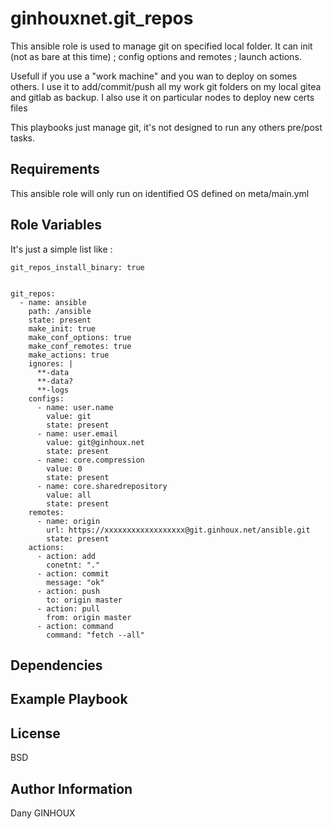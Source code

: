 ginhouxnet.git_repos
=========

This ansible role is used to manage git on specified local folder.
It can init (not as bare at this time) ; config options and remotes ; launch actions.

Usefull if you use a "work machine" and you wan to deploy on somes others.
I use it to add/commit/push all my work git folders on my local gitea and gitlab as backup.
I also use it on particular nodes to deploy new certs files

This playbooks just manage git, it's not designed to run any others pre/post tasks.


Requirements
------------

This ansible role will only run on identified OS defined on meta/main.yml


Role Variables
--------------

It's just a simple list like : 

```
git_repos_install_binary: true


git_repos:
  - name: ansible
    path: /ansible
    state: present
    make_init: true
    make_conf_options: true
    make_conf_remotes: true
    make_actions: true
    ignores: |
      **-data
      **-data?
      **-logs
    configs:
      - name: user.name
        value: git
        state: present
      - name: user.email
        value: git@ginhoux.net
        state: present
      - name: core.compression
        value: 0
        state: present
      - name: core.sharedrepository
        value: all
        state: present
    remotes:
      - name: origin
        url: https://xxxxxxxxxxxxxxxxxx@git.ginhoux.net/ansible.git
        state: present
    actions:
      - action: add
        conetnt: "."
      - action: commit
        message: "ok"
      - action: push
        to: origin master
      - action: pull
        from: origin master
      - action: command
        command: "fetch --all"

```


Dependencies
------------




Example Playbook
----------------



License
-------

BSD


Author Information
------------------

Dany GINHOUX
